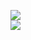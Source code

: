 [![](https://img.shields.io/badge/Made%20With-Github%20Spray-lightgrey.svg?style=for-the-badge&logo=github)](https://github.com/Annihil/github-spray#7707)  
[![](https://i.imgur.com/2DrTn0Z.gif)](https://github.com/Annihil/github-spray)
